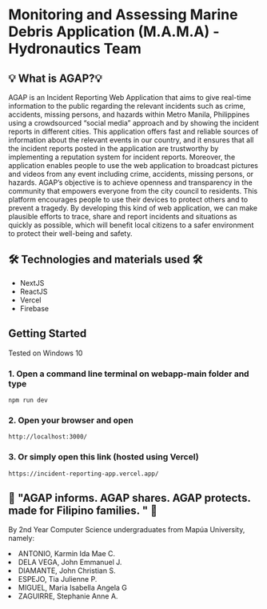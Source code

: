 # Monitoring and Assessing Marine Debris Application (M.A.M.A) - Hydronautics Team

## 💡 What is AGAP?💡

AGAP is an Incident Reporting Web Application that aims to give real-time information to the public regarding the relevant incidents such as crime, accidents, missing persons, and hazards within Metro Manila, Philippines using a crowdsourced “social media” approach and by showing the incident reports in different cities. This application offers fast and reliable sources of information about the relevant events in our country, and it ensures that all the incident reports posted in the application are trustworthy by implementing a reputation system for incident reports. Moreover, the application enables people to use the web application to broadcast pictures and videos from any event including crime, accidents, missing persons, or hazards. AGAP’s objective is to achieve openness and transparency in the community that empowers everyone from the city council to residents. This platform encourages people to use their devices to protect others and to prevent a tragedy. By developing this kind of web application, we can make plausible efforts to trace, share and report incidents and situations as quickly as possible, which will benefit local citizens to a safer environment to protect their well-being and safety.

## 🛠 Technologies and materials used 🛠
<ul>
<li>NextJS</li>
<li>ReactJS</li>
<li>Vercel</li>
<li>Firebase</li>
</ul>

## Getting Started
Tested on Windows 10

### 1. Open a command line terminal on webapp-main folder and type
   ```
   npm run dev
   ```
    
### 2. Open your browser and open

    http://localhost:3000/

### 3. Or simply open this link (hosted using Vercel)

    https://incident-reporting-app.vercel.app/

## 💖 "AGAP informs. AGAP shares. AGAP protects. made for Filipino families. " 💖
By 2nd Year Computer Science undergraduates from Mapúa University, namely:
<li>ANTONIO, Karmin Ida Mae C.</li>
<li>DELA VEGA, John Emmanuel J.</li>
<li>DIAMANTE, John Christian S. </li>
<li>ESPEJO, Tia Julienne P. </li>
<li>MIGUEL, Maria Isabella Angela G</li>
<li>ZAGUIRRE, Stephanie Anne A.</li>
